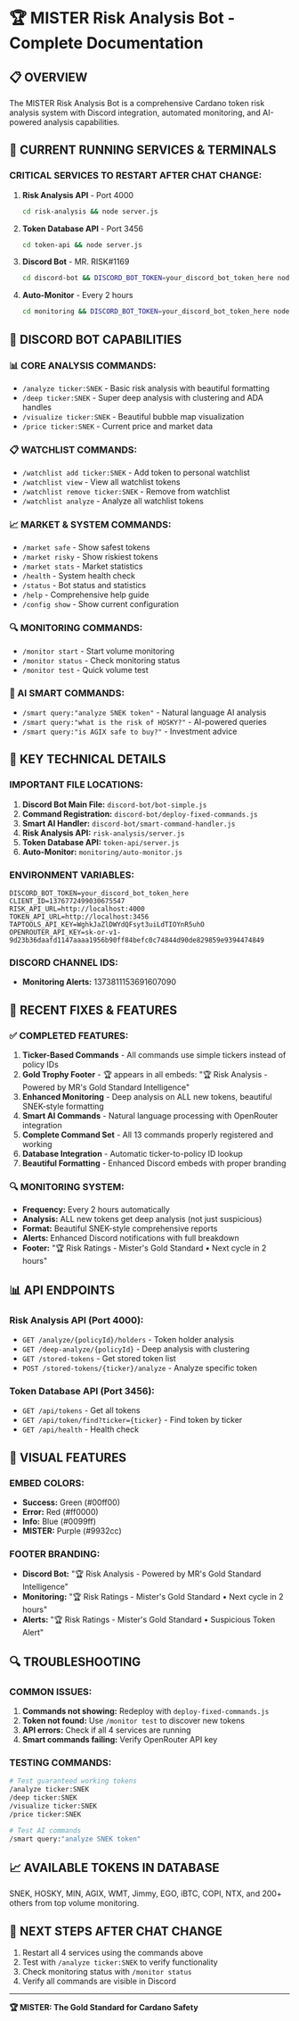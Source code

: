 # 🏆 MISTER Risk Analysis Bot - Complete Documentation

## 📋 OVERVIEW
The MISTER Risk Analysis Bot is a comprehensive Cardano token risk analysis system with Discord integration, automated monitoring, and AI-powered analysis capabilities.

## 🚀 CURRENT RUNNING SERVICES & TERMINALS

### **CRITICAL SERVICES TO RESTART AFTER CHAT CHANGE:**

1. **Risk Analysis API** - Port 4000
   ```bash
   cd risk-analysis && node server.js
   ```

2. **Token Database API** - Port 3456
   ```bash
   cd token-api && node server.js
   ```

3. **Discord Bot** - MR. RISK#1169
   ```bash
   cd discord-bot && DISCORD_BOT_TOKEN=your_discord_bot_token_here node bot-simple.js
   ```

4. **Auto-Monitor** - Every 2 hours
   ```bash
   cd monitoring && DISCORD_BOT_TOKEN=your_discord_bot_token_here node auto-monitor.js start
   ```

## 🤖 DISCORD BOT CAPABILITIES

### **📊 CORE ANALYSIS COMMANDS:**
- `/analyze ticker:SNEK` - Basic risk analysis with beautiful formatting
- `/deep ticker:SNEK` - Super deep analysis with clustering and ADA handles
- `/visualize ticker:SNEK` - Beautiful bubble map visualization
- `/price ticker:SNEK` - Current price and market data

### **📋 WATCHLIST COMMANDS:**
- `/watchlist add ticker:SNEK` - Add token to personal watchlist
- `/watchlist view` - View all watchlist tokens
- `/watchlist remove ticker:SNEK` - Remove from watchlist
- `/watchlist analyze` - Analyze all watchlist tokens

### **📈 MARKET & SYSTEM COMMANDS:**
- `/market safe` - Show safest tokens
- `/market risky` - Show riskiest tokens
- `/market stats` - Market statistics
- `/health` - System health check
- `/status` - Bot status and statistics
- `/help` - Comprehensive help guide
- `/config show` - Show current configuration

### **🔍 MONITORING COMMANDS:**
- `/monitor start` - Start volume monitoring
- `/monitor status` - Check monitoring status
- `/monitor test` - Quick volume test

### **🤖 AI SMART COMMANDS:**
- `/smart query:"analyze SNEK token"` - Natural language AI analysis
- `/smart query:"what is the risk of HOSKY?"` - AI-powered queries
- `/smart query:"is AGIX safe to buy?"` - Investment advice

## 🔧 KEY TECHNICAL DETAILS

### **IMPORTANT FILE LOCATIONS:**

1. **Discord Bot Main File:** `discord-bot/bot-simple.js`
2. **Command Registration:** `discord-bot/deploy-fixed-commands.js`
3. **Smart AI Handler:** `discord-bot/smart-command-handler.js`
4. **Risk Analysis API:** `risk-analysis/server.js`
5. **Token Database API:** `token-api/server.js`
6. **Auto-Monitor:** `monitoring/auto-monitor.js`

### **ENVIRONMENT VARIABLES:**
```
DISCORD_BOT_TOKEN=your_discord_bot_token_here
CLIENT_ID=1376772499030675547
RISK_API_URL=http://localhost:4000
TOKEN_API_URL=http://localhost:3456
TAPTOOLS_API_KEY=WghkJaZlDWYdQFsyt3uiLdTIOYnR5uhO
OPENROUTER_API_KEY=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
```

### **DISCORD CHANNEL IDS:**
- **Monitoring Alerts:** 1373811153691607090

## 🎯 RECENT FIXES & FEATURES

### **✅ COMPLETED FEATURES:**
1. **Ticker-Based Commands** - All commands use simple tickers instead of policy IDs
2. **Gold Trophy Footer** - 🏆 appears in all embeds: "🏆 Risk Analysis - Powered by MR's Gold Standard Intelligence"
3. **Enhanced Monitoring** - Deep analysis on ALL new tokens, beautiful SNEK-style formatting
4. **Smart AI Commands** - Natural language processing with OpenRouter integration
5. **Complete Command Set** - All 13 commands properly registered and working
6. **Database Integration** - Automatic ticker-to-policy ID lookup
7. **Beautiful Formatting** - Enhanced Discord embeds with proper branding

### **🔍 MONITORING SYSTEM:**
- **Frequency:** Every 2 hours automatically
- **Analysis:** ALL new tokens get deep analysis (not just suspicious)
- **Format:** Beautiful SNEK-style comprehensive reports
- **Alerts:** Enhanced Discord notifications with full breakdown
- **Footer:** "🏆 Risk Ratings - Mister's Gold Standard • Next cycle in 2 hours"

## 📊 API ENDPOINTS

### **Risk Analysis API (Port 4000):**
- `GET /analyze/{policyId}/holders` - Token holder analysis
- `GET /deep-analyze/{policyId}` - Deep analysis with clustering
- `GET /stored-tokens` - Get stored token list
- `POST /stored-tokens/{ticker}/analyze` - Analyze specific token

### **Token Database API (Port 3456):**
- `GET /api/tokens` - Get all tokens
- `GET /api/token/find?ticker={ticker}` - Find token by ticker
- `GET /api/health` - Health check

## 🎨 VISUAL FEATURES

### **EMBED COLORS:**
- **Success:** Green (#00ff00)
- **Error:** Red (#ff0000)
- **Info:** Blue (#0099ff)
- **MISTER:** Purple (#9932cc)

### **FOOTER BRANDING:**
- **Discord Bot:** "🏆 Risk Analysis - Powered by MR's Gold Standard Intelligence"
- **Monitoring:** "🏆 Risk Ratings - Mister's Gold Standard • Next cycle in 2 hours"
- **Alerts:** "🏆 Risk Ratings - Mister's Gold Standard • Suspicious Token Alert"

## 🔍 TROUBLESHOOTING

### **COMMON ISSUES:**
1. **Commands not showing:** Redeploy with `deploy-fixed-commands.js`
2. **Token not found:** Use `/monitor test` to discover new tokens
3. **API errors:** Check if all 4 services are running
4. **Smart commands failing:** Verify OpenRouter API key

### **TESTING COMMANDS:**
```bash
# Test guaranteed working tokens
/analyze ticker:SNEK
/deep ticker:SNEK
/visualize ticker:SNEK
/price ticker:SNEK

# Test AI commands
/smart query:"analyze SNEK token"
```

## 📈 AVAILABLE TOKENS IN DATABASE
SNEK, HOSKY, MIN, AGIX, WMT, Jimmy, EGO, iBTC, COPI, NTX, and 200+ others from top volume monitoring.

## 🎯 NEXT STEPS AFTER CHAT CHANGE
1. Restart all 4 services using the commands above
2. Test with `/analyze ticker:SNEK` to verify functionality
3. Check monitoring status with `/monitor status`
4. Verify all commands are visible in Discord

---
**🏆 MISTER: The Gold Standard for Cardano Safety**
